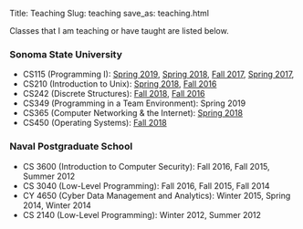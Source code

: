 Title: Teaching
Slug: teaching
save_as: teaching.html


Classes that I am teaching or have taught are listed below.

### Sonoma State University
 - CS115 (Programming I): [Spring 2019](http://www.cs.sonoma.edu/cs115/S19/), [Spring 2018](http://www.cs.sonoma.edu/cs115/S18/), [Fall 2017](http://www.cs.sonoma.edu/cs115/F17/), [Spring 2017](http://www.cs.sonoma.edu/cs115/S17/),
 - CS210 (Introduction to Unix): [Spring 2018](http://bit.ly/2BQh6cG), [Fall 2016](http://bit.ly/2Ayvir5)
 - CS242 (Discrete Structures): [Fall 2018](http://bit.ly/2yNuVHZ), [Fall 2016](http://bit.ly/2SsJsAF)
 - CS349 (Programming in a Team Environment): Spring 2019
 - CS365 (Computer Networking & the Internet): [Spring 2018](http://bit.ly/2F0LLqH)
 - CS450 (Operating Systems): [Fall 2018](http://bit.ly/2EX9dqH)

### Naval Postgraduate School
 - CS 3600 (Introduction to Computer Security): Fall 2016, Fall 2015, Summer 2012
 - CS 3040 (Low-Level Programming): Fall 2016, Fall 2015, Fall 2014
 - CY 4650 (Cyber Data Management and Analytics): Winter 2015, Spring 2014, Winter 2014
 - CS 2140 (Low-Level Programming): Winter 2012, Summer 2012